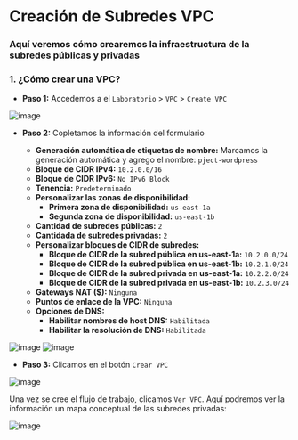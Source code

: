 # Creación de Subredes VPC
### Aquí veremos cómo crearemos la infraestructura de la subredes públicas y privadas
### **1. ¿Cómo crear una VPC?**
- **Paso 1:** Accedemos a el `Laboratorio` > `VPC` > `Create VPC`

![image](https://github.com/user-attachments/assets/c4a35485-d3cc-414e-873b-11abda279eee)

- **Paso 2:** Copletamos la información del formulario
  
  - **Generación automática de etiquetas de nombre:** Marcamos la generación automática y agrego el nombre: `pject-wordpress`
  - **Bloque de CIDR IPv4:** `10.2.0.0/16`
  - **Bloque de CIDR IPv6:** `No IPv6 Block`
  - **Tenencia:** `Predeterminado`
  - **Personalizar las zonas de disponibilidad:**
    - **Primera zona de disponibilidad:** `us-east-1a`
    - **Segunda zona de disponibilidad:** `us-east-1b`
  - **Cantidad de subredes públicas:** `2`
  - **Cantidada de subredes privadas:** `2`
  - **Personalizar bloques de CIDR de subredes:**
    - **Bloque de CIDR de la subred pública en us-east-1a:** `10.2.0.0/24`
    - **Bloque de CIDR de la subred pública en us-east-1b:** `10.2.1.0/24`
    - **Bloque de CIDR de la subred privada en us-east-1a:** `10.2.2.0/24`
    - **Bloque de CIDR de la subred privada en us-east-1b:** `10.2.3.0/24`
  - **Gateways NAT ($):** `Ninguna`
  - **Puntos de enlace de la VPC:** `Ninguna`
  - **Opciones de DNS:**
    - **Habilitar nombres de host DNS:** `Habilitada`
    - **Habilitar la resolución de DNS:** `Habilitada`

![image](https://github.com/user-attachments/assets/b779c96c-47f9-44c9-acf2-b97b43816688)
![image](https://github.com/user-attachments/assets/3b17c200-8ef8-4f67-921b-7935a7a5a6ac)

- **Paso 3:** Clicamos en el botón `Crear VPC`

![image](https://github.com/user-attachments/assets/f6ce0734-728e-4880-91f8-d4b1d396086e)

Una vez se cree el flujo de trabajo, clicamos `Ver VPC`. Aquí podremos ver la información un mapa conceptual de las subredes privadas:

![image](https://github.com/user-attachments/assets/13051d4a-4951-4d19-9aa1-6704bcbe92a4)
